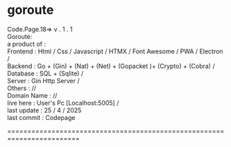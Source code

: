# goroute

Code.Page.18=> v . 1 . 1 <br>
Goroute: <br>
a product of : <br>
      Frontend : Html / Css / Javascript  / HTMX / Font Awesome / PWA / Electron / <br>
      Backend : Go + (Gin) + (Nat) + (Net) + (Gopacket )+ (Crypto) + (Cobra) / <br>
      Database : SQL + (Sqlite) /  <br>
      Server : Gin Http Server /   <br>
      Others : //  <br>
Domain Name : //   <br>
live here : User's Pc [Localhost:5005] /   <br>
last update : 25 / 4 / 2025 <br>
last commit : Codepage <br>

========================================================================
